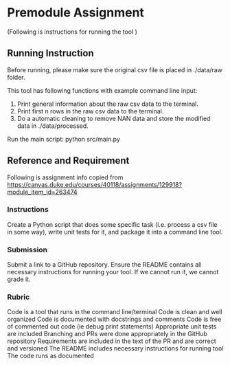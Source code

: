 # Premodule Assignment

(Following is instructions for running the tool )
## Running Instruction

Before running, please make sure the original csv file is placed in ./data/raw folder.

This tool has following functions with example command line input:
1. Print general information about the raw csv data to the terminal. 
2. Print first n rows in the raw csv data to the terminal.
3. Do a automatic cleaning to remove NAN data and store the modified data in ./data/processed.

Run the main script: python src/main.py

## Reference and Requirement
Following is assignment info copied from https://canvas.duke.edu/courses/40118/assignments/129918?module_item_id=263474

### Instructions
Create a Python script that does some specific task (i.e. process a csv file in some way), write unit tests for it, and package it into a command line tool.

### Submission
Submit a link to a GitHub repository. Ensure the README contains all necessary instructions for running your tool. If we cannot run it, we cannot grade it. 

### Rubric
Code is a tool that runs in the command line/terminal 
Code is clean and well organized
Code is documented with docstrings and comments 
Code is free of commented out code (ie debug print statements)
Appropriate unit tests are included
Branching and PRs were done appropriately in the GitHub repository
Requirements are included in the text of the PR and are correct and versioned
The README includes necessary instructions for running tool
The code runs as documented